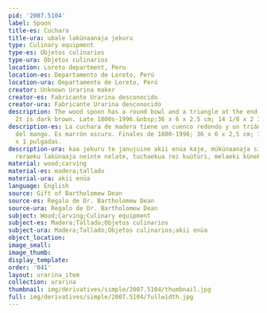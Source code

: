```yaml
---
pid: '2007.5104'
label: Spoon
title-es: Cuchara
title-ura: ubale lakünaanaja jekuru
type: Culinary equipment
type-es: Objetos culinarios
type-ura: Objetos culinarios
location: Loreto department, Peru
location-es: Departamento de Loreto, Perú
location-ura: Departamento de Loreto, Perú
creator: Unknown Urarina maker
creator-es: Fabricante Urarina desconocido
creator-ura: Fabricante Urarina desconocido
description: The wood spoon has a round bowl and a triangle at the end of the handle.
  It is dark brown. Late 1800s-1996.&nbsp;36 x 6 x 2.5 cm; 14 1/8 x 2 3/8 x 1 in
description-es: La cuchara de madera tiene un cuenco redondo y un triángulo al final
  del mango. Es marrón oscuro. Finales de 1800-1996; 36 x 6 x 2,5 cm; 14 1/8 x 2 3/8
  x 1 pulgadas.
description-ura: kaa jekuru te janujuine akii enüa kaje, mükünaanaja siria karatiin,
  reraeku lakünaaja neinte nelate, tuchaekua rei kuütüri, melaeki künekiin
material: wood;carving
material-es: madera;tallado
material-ura: akii enüa
language: English
source: Gift of Bartholomew Dean
source-es: Regalo de Dr. Bartholomew Dean
source-ura: Regalo de Dr. Bartholomew Dean
subject: Wood;Carving;Culinary equipment
subject-es: Madera;Tallado;Objetos culinarios
subject-ura: Madera;Tallado;Objetos culinarios;akii enüa
object_location:
image_small:
image_thumb:
display_template:
order: '041'
layout: urarina_item
collection: urarina
thumbnail: img/derivatives/simple/2007.5104/thumbnail.jpg
full: img/derivatives/simple/2007.5104/fullwidth.jpg
---
```

